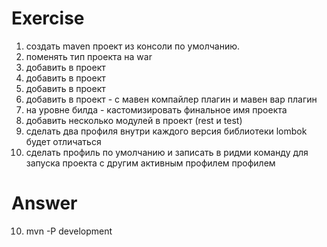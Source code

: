# Exercise
1) создать maven проект из консоли по умолчанию.
2) поменять тип проекта на war
3) добавить в проект  </properties>
4) добавить в проект  </properties>
5) добавить в проект  </dependencies>
6) добавить в проект  </build> - с мавен компайлер плагин и мавен вар плагин
7) на уровне билда </build> - кастомизировать финальное имя проекта
8) добавить несколько модулей в проект (rest и test)
9) сделать два профиля внутри каждого версия библиотеки lombok будет отличаться
10) сделать профиль по умолчанию и записать в ридми команду для запуска проекта с другим активным профилем профилем

# Answer
10) mvn -P development